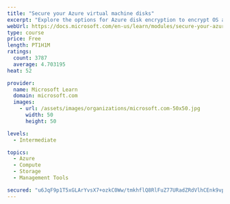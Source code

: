 ```yaml
---
title: "Secure your Azure virtual machine disks"
excerpt: "Explore the options for Azure disk encryption to encrypt OS and data disks on existing and new virtual machines."
webUrl: https://docs.microsoft.com/en-us/learn/modules/secure-your-azure-virtual-machine-disks/
type: course
price: Free
length: PT1H1M
ratings:
  count: 3787
  average: 4.703195
heat: 52

provider:
  name: Microsoft Learn
  domain: microsoft.com
  images:
    - url: /assets/images/organizations/microsoft.com-50x50.jpg
      width: 50
      height: 50

levels:
  - Intermediate

topics:
  - Azure
  - Compute
  - Storage
  - Management Tools

secured: "u6JqF9p1T5xGLArYvsX7+ozkC0Ww/tmkhflQ8RlFuZ77URadZRdVlhCEnk9vpV9vm2YveuH9k8aHOJ7iU+Q7hVysVy0Hw/qYQ5SqbXPvRR+tlneF4zs2wMIhxEFGRsFSnek9w0xXtCMG4I2MZVEgB6ZseJOmRbdrwsy+clYnuvzEZ1jXs1JcZp5/yhRW3WnRSlftPnWzQRxwO0vp3gdIeVtBbTtBt3Zt0oAY4Xq0KFhr7lvLH6pciEZdCYgG/iCVvzc0py3CYuVYlo2ZgZfmWHkC+LTLdycWLRx8+pfaxbFklejaY23nCqNop6tXxv38DmzymifsAO5wlFmX8lpS6+LsLUkiTm2UJbWYO45gdfvVOkWcbNtHns5RuiqLaMPP36RRe7NGoV3p1iVIuI4kdJzomlhq7+T6K93RRUPsKZU=;GD5vDEz9ZUm7zAUqTEqj8Q=="
---
```



